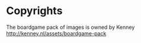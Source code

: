 # Copyrights
The boardgame pack of images is owned by Kenney
http://kenney.nl/assets/boardgame-pack
